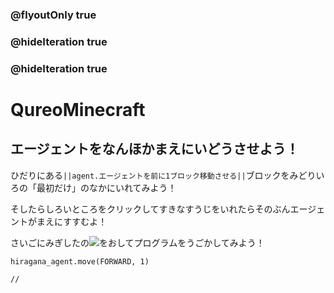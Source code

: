 ### @flyoutOnly true
### @hideIteration true
### @hideIteration true
# QureoMinecraft

## エージェントをなんほかまえにいどうさせよう！

ひだりにある``||agent.エージェントを前に1ブロック移動させる||``ブロックをみどりいろの「最初だけ」のなかにいれてみよう！

そしたらしろいところをクリックしてすきなすうじをいれたらそのぶんエージェントがまえにすすむよ！

さいごにみぎしたの![](https://raw.githubusercontent.com/camp-minecraft/TechkidsCampTutorial/master/images/playbutton.png)をおしてプログラムをうごかしてみよう！

```ghost
hiragana_agent.move(FORWARD, 1)
```

```template
//
```